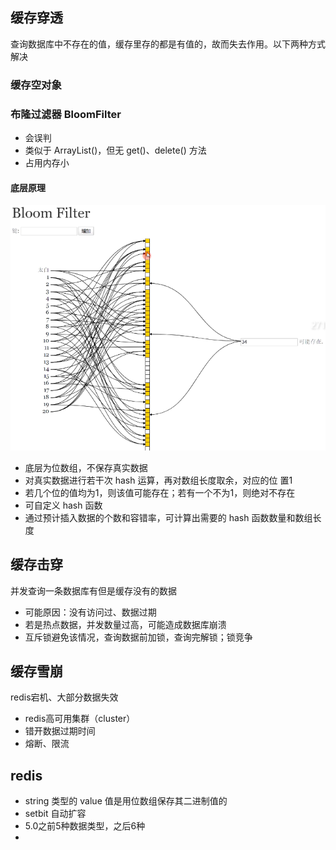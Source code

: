 

## 缓存穿透

查询数据库中不存在的值，缓存里存的都是有值的，故而失去作用。以下两种方式解决

### 缓存空对象

### 布隆过滤器 BloomFilter

- 会误判
- 类似于 ArrayList()，但无 get()、delete() 方法
- 占用内存小

#### 底层原理

![](md-pic/布隆过滤器.png)

- 底层为位数组，不保存真实数据
- 对真实数据进行若干次 hash 运算，再对数组长度取余，对应的位 置1
- 若几个位的值均为1，则该值可能存在；若有一个不为1，则绝对不存在
- 可自定义 hash 函数
- 通过预计插入数据的个数和容错率，可计算出需要的 hash 函数数量和数组长度

## 缓存击穿

并发查询一条数据库有但是缓存没有的数据

- 可能原因：没有访问过、数据过期
- 若是热点数据，并发数量过高，可能造成数据库崩溃
- 互斥锁避免该情况，查询数据前加锁，查询完解锁；锁竞争

## 缓存雪崩

redis宕机、大部分数据失效

- redis高可用集群（cluster）
- 错开数据过期时间
- 熔断、限流

## redis

- string 类型的 value 值是用位数组保存其二进制值的
- setbit 自动扩容
- 5.0之前5种数据类型，之后6种
- 

